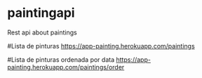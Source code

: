 # paintingapi
Rest api about paintings

#Lista de pinturas
https://app-painting.herokuapp.com/paintings

#Lista de pinturas ordenada por data
https://app-painting.herokuapp.com/paintings/order
